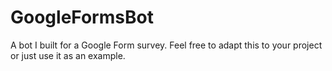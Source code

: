 # GoogleFormsBot
A bot I built for a Google Form survey. Feel free to adapt this to your project or just use it as an example.
